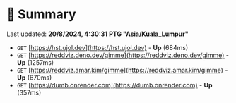 # 📖 Summary
Last updated: **20/8/2024, 4:30:31 PTG "Asia/Kuala_Lumpur"**

- `GET` [https://hst.ujol.dev](https://hst.ujol.dev) - **Up** (684ms)
- `GET` [https://reddviz.deno.dev/gimme](https://reddviz.deno.dev/gimme) - **Up** (1257ms)
- `GET` [https://reddviz.amar.kim/gimme](https://reddviz.amar.kim/gimme) - **Up** (670ms)
- `GET` [https://dumb.onrender.com](https://dumb.onrender.com) - **Up** (357ms)
